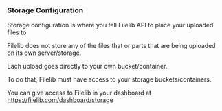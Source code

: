 ### Storage Configuration

Storage configuration is where you tell Filelib API to place your uploaded files to.

Filelib does not store any of the files that or parts that are being uploaded on its own server/storage.

Each upload goes directly to your own bucket/container.

To do that, Filelib must have access to your storage buckets/containers. 

You can give access to Filelib in your dashboard at https://filelib.com/dashboard/storage
